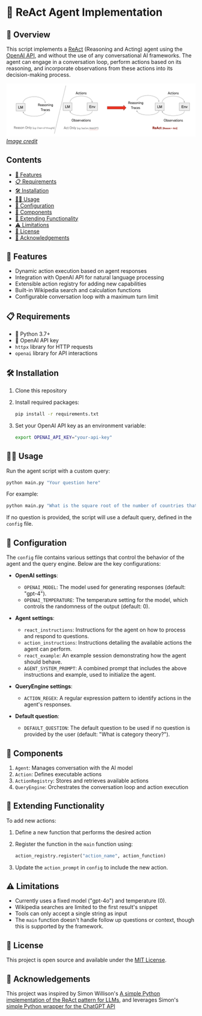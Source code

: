 # 🤖 ReAct Agent Implementation

## 🌟 Overview

This script implements a [ReAct](https://react-lm.github.io/) (Reasoning and Acting) agent using the [OpenAI API](https://openai.com/api/), and without the use of any conversational AI frameworks. The agent can engage in a conversation loop, perform actions based on its reasoning, and incorporate observations from these actions into its decision-making process.

![ReAct Agent](assets/react-image.png)
*[Image credit](https://react-lm.github.io/)*

## Contents

- [🚀 Features](#-features)
- [📋 Requirements](#-requirements)
- [🛠 Installation](#-installation)
- [🏃‍♂️ Usage](#️-usage)
- [🧩 Configuration](#-configuration)
- [🧰 Components](#-components)
- [🔌 Extending Functionality](#-extending-functionality)
- [⚠️ Limitations](#️-limitations)
- [📄 License](#-license)
- [🙏 Acknowledgements](#-acknowledgements)

## 🚀 Features

- Dynamic action execution based on agent responses
- Integration with OpenAI API for natural language processing
- Extensible action registry for adding new capabilities
- Built-in Wikipedia search and calculation functions
- Configurable conversation loop with a maximum turn limit

## 📋 Requirements

- 🐍 Python 3.7+
- 🔑 OpenAI API key
- `httpx` library for HTTP requests
- `openai` library for API interactions

## 🛠 Installation

1. Clone this repository
2. Install required packages:

    ```bash
    pip install -r requirements.txt
    ```

3. Set your OpenAI API key as an environment variable:

    ```bash
    export OPENAI_API_KEY="your-api-key"
    ```

## 🏃‍♂️ Usage

Run the agent script with a custom query:

```bash
python main.py "Your question here"
```

For example:

```bash
python main.py "What is the square root of the number of countries that border France?"
```

If no question is provided, the script will use a default query, defined in the `config` file.

## 🧩 Configuration

The `config` file contains various settings that control the behavior of the agent and the query engine. Below are the key configurations:

- **OpenAI settings**:
  - `OPENAI_MODEL`: The model used for generating responses (default: "gpt-4").
  - `OPENAI_TEMPERATURE`: The temperature setting for the model, which controls the randomness of the output (default: 0).

- **Agent settings**:
  - `react_instructions`: Instructions for the agent on how to process and respond to questions.
  - `action_instructions`: Instructions detailing the available actions the agent can perform.
  - `react_example`: An example session demonstrating how the agent should behave.
  - `AGENT_SYSTEM_PROMPT`: A combined prompt that includes the above instructions and example, used to initialize the agent.

- **QueryEngine settings**:
  - `ACTION_REGEX`: A regular expression pattern to identify actions in the agent's responses.

- **Default question**:
  - `DEFAULT_QUESTION`: The default question to be used if no question is provided by the user (default: "What is category theory?").


## 🧰 Components

1. `Agent`: Manages conversation with the AI model
2. `Action`: Defines executable actions
3. `ActionRegistry`: Stores and retrieves available actions
4. `QueryEngine`: Orchestrates the conversation loop and action execution

## 🔌 Extending Functionality

To add new actions:

1. Define a new function that performs the desired action
2. Register the function in the `main` function using:

    ```python
    action_registry.register("action_name", action_function)
    ```

3. Update the `action_prompt` in `config` to include the new action.

## ⚠️ Limitations

- Currently uses a fixed model ("gpt-4o") and temperature (0).
- Wikipedia searches are limited to the first result's snippet
- Tools can only accept a single string as input
- The `main` function doesn't handle follow up questions or context, though this is supported by the framework.

## 📄 License

This project is open source and available under the [MIT License](LICENSE).

## 🙏 Acknowledgements

This project was inspired by Simon Willison's [A simple Python implementation of the ReAct pattern for LLMs](https://til.simonwillison.net/llms/python-react-pattern), and leverages Simon's [simple Python wrapper for the ChatGPT API](https://til.simonwillison.net/gpt3/chatgpt-api)
